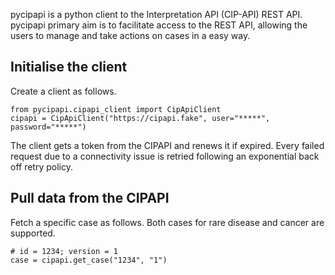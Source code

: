 pycipapi is a python client to the Interpretation API (CIP-API) REST API. 
pycipapi primary aim is to facilitate access to the REST API, allowing the users to manage and take actions on cases 
in a easy way. 

## Initialise the client

Create a client as follows.
```
from pycipapi.cipapi_client import CipApiClient
cipapi = CipApiClient("https://cipapi.fake", user="*****", password="*****")
```

The client gets a token from the CIPAPI and renews it if expired.
Every failed request due to a connectivity issue is retried following an exponential back off retry policy.

## Pull data from the CIPAPI
Fetch a specific case as follows. Both cases for rare disease and cancer are supported.

```
# id = 1234; version = 1
case = cipapi.get_case("1234", "1")
```
